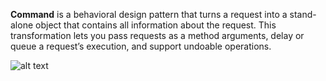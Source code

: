 <p> <b>Command</b> is a behavioral design pattern that turns a request into a stand-alone object that contains all information about the request.
This transformation lets you pass requests as a method arguments, delay or queue a request’s execution,
and support undoable operations.</p>

![alt text](https://refactoring.guru/images/patterns/diagrams/command/structure.png?id=3a0f59016d616d29fe90ccc45d8ebb49)
